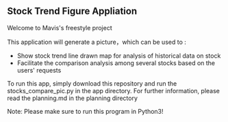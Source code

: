 ## Stock Trend Figure Appliation

Welcome to Mavis's freestyle project

This application will generate a picture，which can be used to :
*  Show stock trend line drawn map for analysis of historical data on stock 
*  Facilitate the comparison analysis among several stocks based on the users' requests

To run this app, simply download this repository and run the stocks_compare_pic.py in the app directory.
For further information, please read the planning.md in the planning directory

Note: Please make sure to run this program in Python3!
